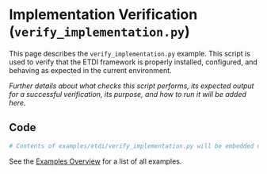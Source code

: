 # Implementation Verification (`verify_implementation.py`)

This page describes the `verify_implementation.py` example. This script is used to verify that the ETDI framework is properly installed, configured, and behaving as expected in the current environment.

*Further details about what checks this script performs, its expected output for a successful verification, its purpose, and how to run it will be added here.*

## Code

```python
# Contents of examples/etdi/verify_implementation.py will be embedded or linked here.
```

See the [Examples Overview](../index.md) for a list of all examples. 